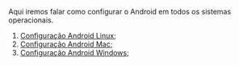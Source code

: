 Aqui iremos falar como configurar o Android em todos os sistemas operacionais.

1. [Configuração Android Linux](https://github.com/brunobatista25/best_archer/blob/master/tests/ConfiguracaoAndroid/configuracao_android_linux.md);
2. [Configuração Android Mac](https://github.com/brunobatista25/best_archer/blob/master/tests/ConfiguracaoAndroid/configuracao_android_mac.md);
3. [Configuração Android Windows](https://github.com/brunobatista25/best_archer/blob/master/tests/ConfiguracaoAndroid/configuracao_android_windows.md);
